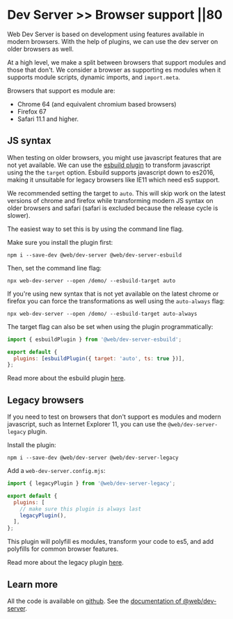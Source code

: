 # Dev Server >> Browser support ||80

Web Dev Server is based on development using features available in modern browsers. With the help of plugins, we can use the dev server on older browsers as well.

At a high level, we make a split between browsers that support modules and those that don't. We consider a browser as supporting es modules when it supports module scripts, dynamic imports, and `import.meta`.

Browsers that support es module are:

- Chrome 64 (and equivalent chromium based browsers)
- Firefox 67
- Safari 11.1 and higher.

## JS syntax

When testing on older browsers, you might use javascript features that are not yet available. We can use the [esbuild plugin](../../docs/dev-server/plugins/esbuild.md) to transform javascript using the the `target` option. Esbuild supports javascript down to es2016, making it unsuitable for legacy browsers like IE11 which need es5 support.

We recommended setting the target to `auto`. This will skip work on the latest versions of chrome and firefox while transforming modern JS syntax on older browsers and safari (safari is excluded because the release cycle is slower).

The easiest way to set this is by using the command line flag.

Make sure you install the plugin first:

```
npm i --save-dev @web/dev-server @web/dev-server-esbuild
```

Then, set the command line flag:

```
npx web-dev-server --open /demo/ --esbuild-target auto
```

If you're using new syntax that is not yet available on the latest chrome or firefox you can force the transformations as well using the `auto-always` flag:

```
npx web-dev-server --open /demo/ --esbuild-target auto-always
```

The target flag can also be set when using the plugin programmatically:

```js
import { esbuildPlugin } from '@web/dev-server-esbuild';

export default {
  plugins: [esbuildPlugin({ target: 'auto', ts: true })],
};
```

Read more about the esbuild plugin [here](../../docs/dev-server/plugins/esbuild.md).

## Legacy browsers

If you need to test on browsers that don't support es modules and modern javascript, such as Internet Explorer 11, you can use the `@web/dev-server-legacy` plugin.

Install the plugin:

```
npm i --save-dev @web/dev-server @web/dev-server-legacy
```

Add a `web-dev-server.config.mjs`:

```js
import { legacyPlugin } from '@web/dev-server-legacy';

export default {
  plugins: [
    // make sure this plugin is always last
    legacyPlugin(),
  ],
};
```

This plugin will polyfill es modules, transform your code to es5, and add polyfills for common browser features.

Read more about the legacy plugin [here](../../docs/dev-server/plugins/legacy.md).

## Learn more

All the code is available on [github](https://github.com/modernweb-dev/example-projects/tree/master/guides/dev-server).
See the [documentation of @web/dev-server](../../docs/dev-server/overview.md).
